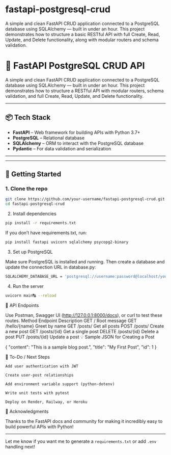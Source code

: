# fastapi-postgresql-crud
A simple and clean FastAPI CRUD application connected to a PostgreSQL database using SQLAlchemy — built in under an hour. This project demonstrates how to structure a basic RESTful API with full Create, Read, Update, and Delete functionality, along with modular routers and schema validation.
# 🚀 FastAPI PostgreSQL CRUD API

A simple and clean FastAPI CRUD application connected to a PostgreSQL database using SQLAlchemy — built in under an hour. This project demonstrates how to structure a RESTful API with modular routers, schema validation, and full Create, Read, Update, and Delete functionality.

---

## 📦 Tech Stack

- **FastAPI** – Web framework for building APIs with Python 3.7+
- **PostgreSQL** – Relational database
- **SQLAlchemy** – ORM to interact with the PostgreSQL database
- **Pydantic** – For data validation and serialization

---


---

## 🚀 Getting Started

### 1. Clone the repo

```bash
git clone https://github.com/your-username/fastapi-postgresql-crud.git
cd fastapi-postgresql-crud

```

2. Install dependencies
```bash
pip install -r requirements.txt
```
If you don’t have requirements.txt, run:
```bash
pip install fastapi uvicorn sqlalchemy psycopg2-binary

```
3. Set up PostgreSQL

Make sure PostgreSQL is installed and running. Then create a database and update the connection URL in database.py:
```bash
SQLALCHEMY_DATABASE_URL = 'postgresql://username:password@localhost/your_database'
```
4. Run the server
```bash
uvicorn main🔠 --reload
```

🧪 API Endpoints

Use Postman, Swagger UI (http://127.0.0.1:8000/docs), or curl to test these routes.
Method	Endpoint	Description
GET	/	Root message
GET	/hello/{name}	Greet by name
GET	/posts/	Get all posts
POST	/posts/	Create a new post
GET	/posts/{id}	Get a single post
DELETE	/posts/{id}	Delete a post
PUT	/posts/{id}	Update a post
💡 Sample JSON for Creating a Post

{
  "content": "This is a sample blog post.",
  "title": "My First Post",
  "id": 1
}


📌 To-Do / Next Steps

    Add user authentication with JWT

    Create user-post relationships

    Add environment variable support (python-dotenv)

    Write unit tests with pytest

    Deploy on Render, Railway, or Heroku

🙌 Acknowledgments

Thanks to the FastAPI docs and community for making it incredibly easy to build powerful APIs with Python!


---

Let me know if you want me to generate a `requirements.txt` or add `.env` handling next!
